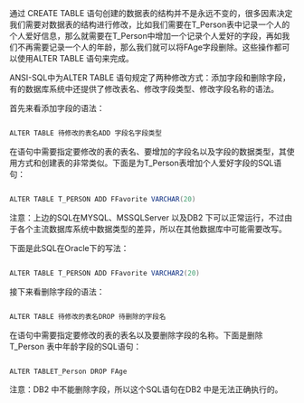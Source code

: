 通过 CREATE TABLE 语句创建的数据表的结构并不是永远不变的，很多因素决定我们需要对数据表的结构进行修改，比如我们需要在T_Person表中记录一个人的个人爱好信息，那么就需要在T_Person中增加一个记录个人爱好的字段，再如我们不再需要记录一个人的年龄，那么我们就可以将FAge字段删除。这些操作都可以使用ALTER TABLE 语句来完成。
ANSI-SQL中为ALTER TABLE 语句规定了两种修改方式：添加字段和删除字段，有的数据库系统中还提供了修改表名、修改字段类型、修改字段名称的语法。
首先来看添加字段的语法：
```java  
ALTER TABLE 待修改的表名ADD 字段名字段类型
```
在语句中需要指定要修改的表的表名、要增加的字段名以及字段的数据类型，其使用方式和创建表的非常类似。下面是为T_Person表增加个人爱好字段的SQL语句：
```java  
ALTER TABLE T_PERSON ADD FFavorite VARCHAR(20)
```
注意：上边的SQL在MYSQL、MSSQLServer 以及DB2 下可以正常运行，不过由于各个主流数据库系统中数据类型的差异，所以在其他数据库中可能需要改写。
下面是此SQL在Oracle下的写法：
```java  
ALTER TABLE T_PERSON ADD FFavorite VARCHAR2(20)
```
接下来看删除字段的语法：
```java  
ALTER TABLE 待修改的表名DROP 待删除的字段名
```
在语句中需要指定要修改的表的表名以及要删除字段的名称。下面是删除T_Person 表中年龄字段的SQL语句：
```java  
ALTER TABLET_Person DROP FAge
```
注意：DB2 中不能删除字段，所以这个SQL语句在DB2 中是无法正确执行的。